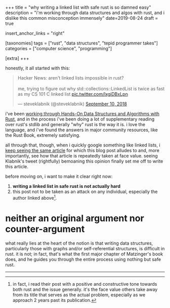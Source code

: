 +++
title = "why writing a linked list with safe rust is so damned easy"
description = "i'm working through data structures and algos with rust, and i dislike this common misconception immensely"
date=2019-08-24
draft = true

insert_anchor_links = "right"

[taxonomies]
tags = ["rust", "data structures", "tepid programmer takes"]
categories = ["computer science", "programming"]

[extra]
+++

honestly, it all started with this:

<blockquote class="twitter-tweet  tw-align-center"><p lang="en" dir="ltr">Hacker News: aren&#39;t linked lists impossible in rust?<br><br>me, trying to figure out why std::collections::LinkedList is twice as fast as my CS 101 C linked list <a href="https://t.co/lxgiDBxLpn">pic.twitter.com/lxgiDBxLpn</a></p>&mdash; steveklabnik (@steveklabnik) <a href="https://twitter.com/steveklabnik/status/1039266177007144971?ref_src=twsrc%5Etfw">September 10, 2018</a></blockquote> <script async src="https://platform.twitter.com/widgets.js" charset="utf-8"></script>

i've been [working through Hands-On Data Structures and Algorithms with
Rust](https://github.com/ejmg/hodsa), and in the process i've been doing a lot
of supplementary reading over rust's stdlib and generally "why" rust is the way
it is. i love the language, and i've found the answers in major community
resources, like the Rust Book, extremely satisfying.

all through that, though, when i quickly google something like linked lists, i
[keep seeing the same
article](https://rcoh.me/posts/rust-linked-list-basically-impossible/) for
which this blog post alludes to and, more importantly, see how that article is
repeatedly taken at face value. seeing Klabnik's tweet (rightfully) bemoaning
this opinion finally set me off to write this article.

before moving on, i want to make it clear right now:
1. **writing a linked list in safe rust is not actually hard**
2. this post not to be taken as an attack on any individual, especially the author linked above[^1].

# neither an original argument nor counter-argument

what really lies at the heart of the notion is that writing data structures,
particularly those with graphs and/or self-referential structures, is difficult
in rust. it is not; in fact, that's what the first major chapter of Matzinger's
book does, and he guides you through the entire process using nothing but safe
rust.


---
[^1]: in fact, i read their post with a positive and constructive tone towards
    both rust and the issue generally. it's the face value others take away
    from its title that serves as the actual problem, especially as we approach
    2 years past its publication.
